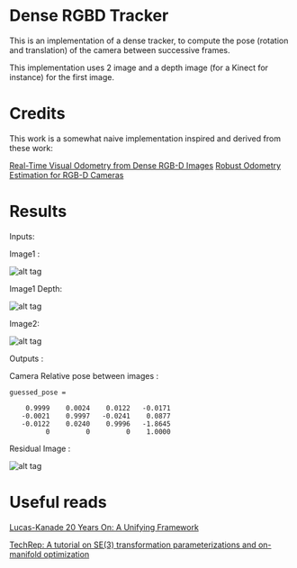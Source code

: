 Dense RGBD Tracker
==================

This is an implementation of a dense tracker, to compute the pose (rotation and translation) of the camera between successive frames.

This implementation uses 2 image and a depth image (for a Kinect for instance) for the first image.


Credits
=======
This work is a somewhat naive implementation inspired and derived from these work:

[Real-Time Visual Odometry from Dense RGB-D Images](https://vision.in.tum.de/_media/spezial/bib/steinbruecker_sturm_cremers_iccv11.pdf)
[Robust Odometry Estimation for RGB-D Cameras](http://vision.in.tum.de/_media/spezial/bib/kerl13icra.pdf)

Results
=======

Inputs:

Image1 :

![alt tag](https://raw.githubusercontent.com/mtourne/matlab/master/data/rgbd_dataset_freiburg1_xyz/rgb/1305031102.211214.png)

Image1 Depth:

![alt tag](https://raw.githubusercontent.com/mtourne/matlab/master/data/rgbd_dataset_freiburg1_xyz/depth/1305031102.226738.png)

Image2:

![alt tag](https://raw.githubusercontent.com/mtourne/matlab/master/data/rgbd_dataset_freiburg1_xyz/rgb/1305031102.275326.png)

Outputs :

Camera Relative pose between images :
```
guessed_pose =

    0.9999    0.0024    0.0122   -0.0171
   -0.0021    0.9997   -0.0241    0.0877
   -0.0122    0.0240    0.9996   -1.8645
         0         0         0    1.0000
```

Residual Image :

![alt tag](https://raw.githubusercontent.com/mtourne/matlab/master/dense_tracking_residual.jpg)

Useful reads
============
[Lucas-Kanade 20 Years On: A Unifying Framework](http://www.cs.cmu.edu/afs/cs/academic/class/15385-s12/www/lec_slides/Baker\x26Matthews.pdf)

[TechRep: A tutorial on SE(3) transformation parameterizations and on-manifold optimization](http://ingmec.ual.es/~jlblanco/papers/jlblanco2010geometry3D_techrep.pdf)
